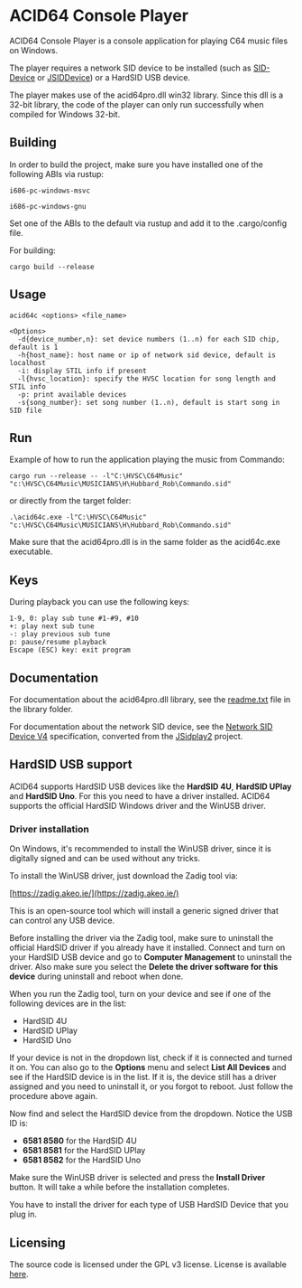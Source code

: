 # ACID64 Console Player

ACID64 Console Player is a console application for playing C64 music files on Windows.

The player requires a network SID device to be installed (such as
[SID-Device](https://github.com/WilfredC64/sid-device/) or
[JSIDDevice](https://sourceforge.net/projects/jsidplay2/files/jsiddevice/)) or a HardSID USB device.

The player makes use of the acid64pro.dll win32 library. Since this dll is a 32-bit
library, the code of the player can only run successfully when compiled for Windows 32-bit.

## Building

In order to build the project, make sure you have installed one of the following ABIs
via rustup:

```
i686-pc-windows-msvc

i686-pc-windows-gnu
```
Set one of the ABIs to the default via rustup and add it to the .cargo/config file.

For building:

```
cargo build --release
```

## Usage
```
acid64c <options> <file_name>

<Options>
  -d{device_number,n}: set device numbers (1..n) for each SID chip, default is 1
  -h{host_name}: host name or ip of network sid device, default is localhost
  -i: display STIL info if present
  -l{hvsc_location}: specify the HVSC location for song length and STIL info
  -p: print available devices
  -s{song_number}: set song number (1..n), default is start song in SID file
```

## Run

Example of how to run the application playing the music from Commando:
```
cargo run --release -- -l"C:\HVSC\C64Music" "c:\HVSC\C64Music\MUSICIANS\H\Hubbard_Rob\Commando.sid"
```

or directly from the target folder:

```
.\acid64c.exe -l"C:\HVSC\C64Music" "c:\HVSC\C64Music\MUSICIANS\H\Hubbard_Rob\Commando.sid"
```
Make sure that the acid64pro.dll is in the same folder as the acid64c.exe executable.

## Keys
During playback you can use the following keys:
```
1-9, 0: play sub tune #1-#9, #10
+: play next sub tune
-: play previous sub tune
p: pause/resume playback
Escape (ESC) key: exit program
```

## Documentation
For documentation about the acid64pro.dll library, see the [readme.txt](/library/readme.txt) file
in the library folder.

For documentation about the network SID device, see the
[Network SID Device V4](https://htmlpreview.github.io/?https://github.com/WilfredC64/acid64c/blob/master/docs/network_sid_device_v4.html) specification,
converted from the
[JSidplay2](https://sourceforge.net/p/jsidplay2/code/HEAD/tree/trunk/jsidplay2/src/main/asciidoc/netsiddev.adoc) project.

## HardSID USB support

ACID64 supports HardSID USB devices like the **HardSID 4U**, **HardSID UPlay** and **HardSID Uno**.
For this you need to have a driver installed.
ACID64 supports the official HardSID Windows driver and the WinUSB driver.

### Driver installation

On Windows, it's recommended to install the WinUSB driver,
since it is digitally signed and can be used without any tricks.

To install the WinUSB driver, just download the Zadig tool via:

[https://zadig.akeo.ie/](https://zadig.akeo.ie/)


This is an open-source tool which will install a generic signed driver that can control any USB device.

Before installing the driver via the Zadig tool, make sure to uninstall the official HardSID driver
if you already have it installed. Connect and turn on your HardSID USB device and go to
**Computer Management** to uninstall the driver.
Also make sure you select the **Delete the driver software for this device** during uninstall and reboot when done.

When you run the Zadig tool, turn on your device and see if one of the following devices are in the list:

- HardSID 4U
- HardSID UPlay
- HardSID Uno

If your device is not in the dropdown list, check if it is connected and turned it on.
You can also go to the **Options** menu and select **List All Devices** and see if the HardSID
device is in the list. If it is, the device still has a driver assigned and you need to uninstall it, or
you forgot to reboot. Just follow the procedure above again.

Now find and select the HardSID device from the dropdown. Notice the USB ID is:

- **6581 8580** for the HardSID 4U
- **6581 8581** for the HardSID UPlay
- **6581 8582** for the HardSID Uno

Make sure the WinUSB driver is selected and press the **Install Driver** button.
It will take a while before the installation completes.

You have to install the driver for each type of USB HardSID Device that you plug in.

## Licensing
The source code is licensed under the GPL v3 license. License is available [here](/LICENSE).
